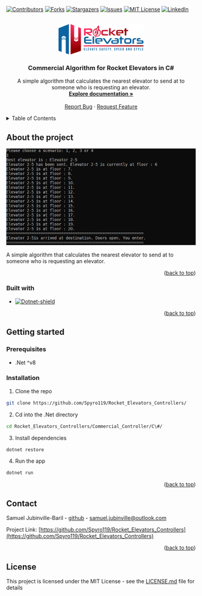 <a name="readme-top"></a>

[![Contributors][contributors-shield]][contributors-url]
[![Forks][forks-shield]][forks-url]
[![Stargazers][stars-shield]][stars-url]
[![Issues][issues-shield]][issues-url]
[![MIT License][license-shield]][license-url]
[![LinkedIn][linkedin-shield]][linkedin-url]

<!-- PROJECT LOGO -->
<br />
<div align="center">
  <a href="https://github.com/Spyro119/Rocket_Elevators_Controllers">
    <img src="../../docs/images/logo.png" alt="Logo" height="80">
  </a>

  <h3 align="center">Commercial Algorithm for Rocket Elevators in C#</h3>

  <p align="center">
    A simple algorithm that calculates the nearest elevator to send at to someone who is requesting an elevator.
    <br />
    <a href="#"><strong>Explore documentation »</strong></a>
    <br />
    <br />
    <a href="https://github.com/Spyro119/Rocket_Elevators_Controllers/issues">Report Bug</a>
    ·
    <a href="https://github.com/Spyro119/Rocket_Elevators_Controllers/issues">Request Feature</a>
  </p>
</div>



<!-- TABLE OF CONTENTS -->
<details>
  <summary>Table of Contents</summary>
  <ol>
    <li>
      <a href="#about-the-project">About The Project</a>
      <ul>
        <li><a href="#built-with">Built With</a></li>
      </ul>
    </li>
    <li>
      <a href="#getting-started">Getting Started</a>
      <ul>
        <li><a href="#prerequisites">Prerequisites</a></li>
        <li><a href="#installation">Installation</a></li>
      </ul>
    </li>
    <li><a href="#license">License</a></li>
    <li><a href="#contact">Contact</a></li>
  </ol>
</details>



<!-- ABOUT THE PROJECT -->
## About the project

[![Product Name Screen Shot][product-screenshot]](../../docs/images/screenshot_Cs.png)

A simple algorithm that calculates the nearest elevator to send at to someone who is requesting an elevator.

<p align="right">(<a href="#readme-top">back to top</a>)</p>


<!-- BUILT WITH -->
### Built with

* [![Dotnet-shield]][Dotnet-url]

<p align="right">(<a href="#readme-top">back to top</a>)</p>



<!-- GETTING STARTED -->
## Getting started

### Prerequisites

- .Net ^v8

### Installation

1. Clone the repo
  ```sh
  git clone https://github.com/Spyro119/Rocket_Elevators_Controllers/
  ```
2. Cd into the .Net directory
  ```sh
  cd Rocket_Elevators_Controllers/Commercial_Controller/C\#/
  ```
3. Install dependencies
  ```sh
  dotnet restore
  ```
4. Run the app 
  ```sh
  dotnet run
  ```

<p align="right">(<a href="#readme-top">back to top</a>)</p>



<!-- CONTACT -->
## Contact

Samuel Jubinville-Baril - [github](https://github.com/Spyro119) - samuel.jubinville@outlook.com

Project Link: [https://github.com/Spyro119/Rocket_Elevators_Controllers](https://github.com/Spyro119/Rocket_Elevators_Controllers)

<p align="right">(<a href="#readme-top">back to top</a>)</p>



<!-- MARKDOWN LINKS & IMAGES -->
<!-- https://www.markdownguide.org/basic-syntax/#reference-style-links -->
<!-- GITHUB URLS -->
[contributors-shield]: https://img.shields.io/github/contributors/Spyro119/Rocket_Elevators_Controllers.svg?style=for-the-badge
[contributors-url]: https://github.com/Spyro119/Rocket_Elevators_Controllers/graphs/contributors
[forks-shield]: https://img.shields.io/github/forks/Spyro119/Rocket_Elevators_Controllers.svg?style=for-the-badge
[forks-url]: https://github.com/Spyro119/Rocket_Elevators_Controllers/network/members
[stars-shield]: https://img.shields.io/github/stars/Spyro119/Rocket_Elevators_Controllers.svg?style=for-the-badge
[stars-url]: https://github.com/Spyro119/Rocket_Elevators_Controllers/stargazers
[issues-shield]: https://img.shields.io/github/issues/Spyro119/Rocket_Elevators_Controllers.svg?style=for-the-badge
[issues-url]: https://github.com/Spyro119/Rocket_Elevators_Controllers/issues
[license-shield]: https://img.shields.io/github/license/Spyro119/Rocket_Elevators_Controllers.svg?style=for-the-badge
[license-url]: https://github.com/Spyro119/Rocket_Elevators_Controllers/blob/master/LICENSE.txt
[linkedin-shield]: https://img.shields.io/badge/-LinkedIn-black.svg?style=for-the-badge&logo=linkedin&colorB=555
[linkedin-url]: https://www.linkedin.com/in/samuel-jubinville-baril-bbb5601a4/
[product-name]: Rocket_Elevators_Controllers
[product-screenshot]: ../../docs/images/screenshot_Cs.png
[Product-name-screenshot]: Rocket_Elevators_Controllers


<!-- FRAMEWORK AND LIBRARY URLS -->
[Python-shield]: https://img.shields.io/pypi/pyversions/FastAPI?logo=python
[Python-url]: (https://www.python.org/)
[Dotnet-shield]: https://img.shields.io/badge/.NET-5C2D91?style=for-the-badge&logo=.net&logoColor=white
[Dotnet-url]: https://dotnet.microsoft.com/en-us/
[Vue-shield]: https://img.shields.io/badge/Vue.js-35495E?style=for-the-badge&logo=vuedotjs&logoColor=4FC08D
[Vue-url]: https://vuejs.org/

## License

This project is licensed under the MIT License - see the [LICENSE.md](LICENSE) file for details

